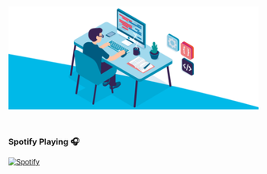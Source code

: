 <img align="center" alt="thx pic from azael-dev" src="https://raw.githubusercontent.com/Azael-Dev/Azael-Dev/master/coding.gif"/>

<p align="center">
  <br>
  <samp>
    

 </samp>

</p>

### Spotify Playing 🎧
[![Spotify](https://novatorem.visualbean.vercel.app/api/spotify)](https://open.spotify.com/user/ckepjpsq66x0dfraqmyp0yahl)




